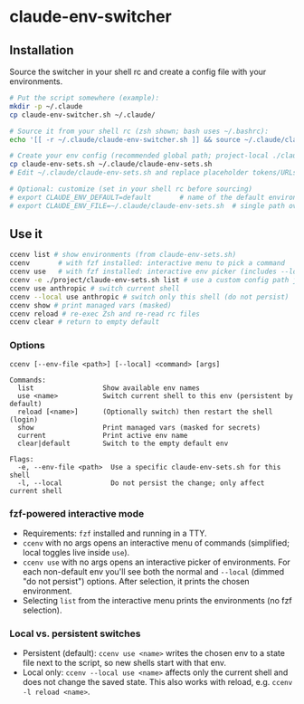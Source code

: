 # claude-env-switcher

## Installation

Source the switcher in your shell rc and create a config file with your environments.

```bash
# Put the script somewhere (example):
mkdir -p ~/.claude
cp claude-env-switcher.sh ~/.claude/

# Source it from your shell rc (zsh shown; bash uses ~/.bashrc):
echo '[[ -r ~/.claude/claude-env-switcher.sh ]] && source ~/.claude/claude-env-switcher.sh' >> ~/.zshrc

# Create your env config (recommended global path; project-local ./claude-env-sets.sh also works):
cp claude-env-sets.sh ~/.claude/claude-env-sets.sh
# Edit ~/.claude/claude-env-sets.sh and replace placeholder tokens/URLs

# Optional: customize (set in your shell rc before sourcing)
# export CLAUDE_ENV_DEFAULT=default       # name of the default environment
# export CLAUDE_ENV_FILE=~/.claude/claude-env-sets.sh  # single path override
```

## Use it

```bash
ccenv list # show environments (from claude-env-sets.sh)
ccenv       # with fzf installed: interactive menu to pick a command
ccenv use   # with fzf installed: interactive env picker (includes --local)
ccenv -e ./project/claude-env-sets.sh list # use a custom config path just for this shell
ccenv use anthropic # switch current shell
ccenv --local use anthropic # switch only this shell (do not persist)
ccenv show # print managed vars (masked)
ccenv reload # re-exec Zsh and re-read rc files
ccenv clear # return to empty default
```

### Options

```text
ccenv [--env-file <path>] [--local] <command> [args]

Commands:
  list                 Show available env names
  use <name>           Switch current shell to this env (persistent by default)
  reload [<name>]      (Optionally switch) then restart the shell (login)
  show                 Print managed vars (masked for secrets)
  current              Print active env name
  clear|default        Switch to the empty default env

Flags:
  -e, --env-file <path>  Use a specific claude-env-sets.sh for this shell
  -l, --local            Do not persist the change; only affect current shell
```

### fzf-powered interactive mode

- Requirements: `fzf` installed and running in a TTY.
- `ccenv` with no args opens an interactive menu of commands (simplified; local toggles live inside `use`).
- `ccenv use` with no args opens an interactive picker of environments. For each non-default env you'll see both the normal and `--local` (dimmed "do not persist") options. After selection, it prints the chosen environment.
- Selecting `list` from the interactive menu prints the environments (no fzf selection).

### Local vs. persistent switches

- Persistent (default): `ccenv use <name>` writes the chosen env to a state file next to the script, so new shells start with that env.
- Local only: `ccenv --local use <name>` affects only the current shell and does not change the saved state. This also works with reload, e.g. `ccenv -l reload <name>`.
